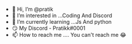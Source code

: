 - 👋 Hi, I’m @pratik
- 👀 I’m interested in ...Coding And Discord 
- 🌱 I’m currently learning ...Js And python 
- 😏 My Discord - Pratikk#0001
- 📫 How to reach me .... You can't reach me 😂

<!---
pratik12350/pratik12350 is a ✨ special ✨ repository because its `README.md` (this file) appears on your GitHub profile.
You can click the Preview link to take a look at your changes.
--->
